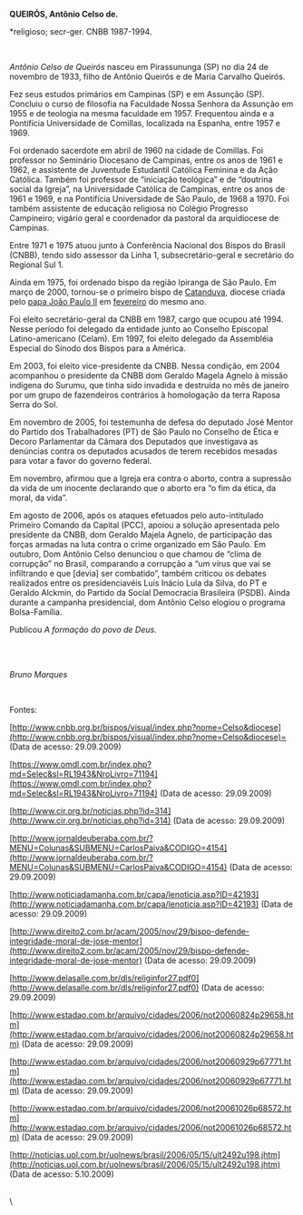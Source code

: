 **QUEIRÓS, Antônio Celso de.**

\*religioso; secr-ger. CNBB 1987-1994.

 

*Antônio Celso de Queirós* nasceu em Pirassununga (SP) no dia 24 de
novembro de 1933, filho de Antônio Queirós e de Maria Carvalho Queirós.

Fez seus estudos primários em Campinas (SP) e em Assunção (SP). Concluiu
o curso de filosofia na Faculdade Nossa Senhora da Assunção em 1955 e de
teologia na mesma faculdade em 1957. Frequentou ainda e a Pontifícia
Universidade de Comillas, localizada na Espanha, entre 1957 e 1969.

Foi ordenado sacerdote em abril de 1960 na cidade de Comillas. Foi
professor no Seminário Diocesano de Campinas, entre os anos de 1961 e
1962, e assistente de Juventude Estudantil Católica Feminina e da Ação
Católica. Também foi professor de “iniciação teológica” e de “doutrina
social da Igreja”, na Universidade Católica de Campinas, entre os anos
de 1961 e 1969, e na Pontifícia Universidade de São Paulo, de 1968 a
1970. Foi também assistente de educação religiosa no Colégio Progresso
Campineiro; vigário geral e coordenador da pastoral da arquidiocese de
Campinas.

Entre 1971 e 1975 atuou junto à Conferência Nacional dos Bispos do
Brasil (CNBB), tendo sido assessor da Linha 1, subsecretário-geral e
secretário do Regional Sul 1.

Ainda em 1975, foi ordenado bispo da região Ipiranga de São Paulo. Em
março de 2000, tornou-se o primeiro bispo de
[Catanduva](http://pt.wikipedia.org/wiki/Diocese_de_Catanduva "Diocese de Catanduva"),
diocese criada pelo [papa João Paulo
II](http://pt.wikipedia.org/wiki/Papa_Jo%C3%A3o_Paulo_II "Papa João Paulo II")
em
[fevereiro](http://pt.wikipedia.org/wiki/9_de_fevereiro "9 de fevereiro")
do mesmo ano.

Foi eleito secretário-geral da CNBB em 1987, cargo que ocupou até 1994.
Nesse período foi delegado da entidade junto ao Conselho Episcopal
Latino-americano (Celam). Em 1997, foi eleito delegado da Assembléia
Especial do Sínodo dos Bispos para a América.

Em 2003, foi eleito vice-presidente da CNBB. Nessa condição, em 2004
acompanhou o presidente da CNBB dom Geraldo Magela Agnelo à missão
indígena do Surumu, que tinha sido invadida e destruída no mês de
janeiro por um grupo de fazendeiros contrários à homologação da terra
Raposa Serra do Sol.

Em novembro de 2005, foi testemunha de defesa do deputado José Mentor do
Partido dos Trabalhadores (PT) de São Paulo no Conselho de Ética e
Decoro Parlamentar da Câmara dos Deputados que investigava as denúncias
contra os deputados acusados de terem recebidos mesadas para votar a
favor do governo federal.

Em novembro, afirmou que a Igreja era contra o aborto, contra a
supressão da vida de um inocente declarando que o aborto era “o fim da
ética, da moral, da vida”.

Em agosto de 2006, após os ataques efetuados pelo auto-intitulado
Primeiro Comando da Capital (PCC), apoiou a solução apresentada pelo
presidente da CNBB, dom Geraldo Majela Agnelo, de participação das
forças armadas na luta contra o crime organizado em São Paulo. Em
outubro, Dom Antônio Celso denunciou o que chamou de “clima de
corrupção” no Brasil, comparando a corrupção a “um vírus que vai se
infiltrando e que [devia] ser combatido”, também criticou os debates
realizados entre os presidenciavéis Luís Inácio Lula da Silva, do PT e
Geraldo Alckmin, do Partido da Social Democracia Brasileira (PSDB).
Ainda durante a campanha presidencial, dom Antônio Celso elogiou o
programa Bolsa-Família.

Publicou *A formação do povo de Deus.*

 

                                                                                                                            
*Bruno Marques*

 

Fontes:

[http://www.cnbb.org.br/bispos/visual/index.php?nome=Celso&diocese](http://www.cnbb.org.br/bispos/visual/index.php?nome=Celso&diocese)=
(Data de acesso: 29.09.2009)

[https://www.omdl.com.br/index.php?md=Selec&sl=RL1943&NroLivro=71194](https://www.omdl.com.br/index.php?md=Selec&sl=RL1943&NroLivro=71194)
(Data de acesso: 29.09.2009)

[http://www.cir.org.br/noticias.php?id=314](http://www.cir.org.br/noticias.php?id=314)
(Data de acesso: 29.09.2009)

[http://www.jornaldeuberaba.com.br/?MENU=Colunas&SUBMENU=CarlosPaiva&CODIGO=4154](http://www.jornaldeuberaba.com.br/?MENU=Colunas&SUBMENU=CarlosPaiva&CODIGO=4154)
(Data de acesso: 29.09.2009)

[http://www.noticiadamanha.com.br/capa/lenoticia.asp?ID=42193](http://www.noticiadamanha.com.br/capa/lenoticia.asp?ID=42193)
(Data de acesso: 29.09.2009)

[http://www.direito2.com.br/acam/2005/nov/29/bispo-defende-integridade-moral-de-jose-mentor](http://www.direito2.com.br/acam/2005/nov/29/bispo-defende-integridade-moral-de-jose-mentor)
(Data de acesso: 29.09.2009)

[http://www.delasalle.com.br/dls/religinfor27.pdf0](http://www.delasalle.com.br/dls/religinfor27.pdf0)
(Data de acesso: 29.09.2009)

[http://www.estadao.com.br/arquivo/cidades/2006/not20060824p29658.htm](http://www.estadao.com.br/arquivo/cidades/2006/not20060824p29658.htm)
(Data de acesso: 29.09.2009)

[http://www.estadao.com.br/arquivo/cidades/2006/not20060929p67771.htm](http://www.estadao.com.br/arquivo/cidades/2006/not20060929p67771.htm)
(Data de acesso: 29.09.2009)

[http://www.estadao.com.br/arquivo/cidades/2006/not20061026p68572.htm](http://www.estadao.com.br/arquivo/cidades/2006/not20061026p68572.htm)
(Data de acesso: 29.09.2009)

[http://noticias.uol.com.br/uolnews/brasil/2006/05/15/ult2492u198.jhtm](http://noticias.uol.com.br/uolnews/brasil/2006/05/15/ult2492u198.jhtm)
(Data de acesso: 5.10.2009)

\
 \

